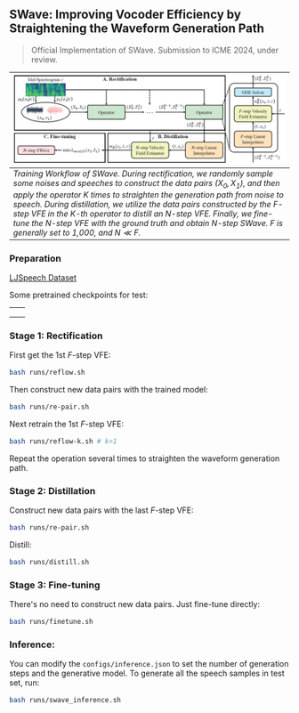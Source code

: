 ## SWave: Improving Vocoder Efficiency by Straightening the Waveform Generation Path

> Official Implementation of SWave. Submission to ICME 2024, under review.

| ![workflow.png](misc/workflow.png) |
| :----------------------------------------------------------- |
| *Training Workflow of SWave. During rectification, we randomly sample some noises and speeches to construct the data pairs $(X_0,X_1)$, and then apply the operator $K$ times to straighten the generation path from noise to speech. During distillation, we utilize the data pairs constructed by the $F$-step VFE in the $K$-th operator to distill an $N$-step VFE. Finally, we fine-tune the $N$-step VFE with the ground truth and obtain $N$-step SWave. $F$ is generally set to 1,000, and $N\ll F$.* |

### Preparation

[LJSpeech Dataset](https://data.keithito.com/data/speech/LJSpeech-1.1.tar.bz2)

Some pretrained checkpoints for test:

|      |      |
| ---- | ---- |
|      |      |
|      |      |
|      |      |



### Stage 1: Rectification

First get the 1st $F$-step VFE:

```bash
bash runs/reflow.sh
```

Then construct new data pairs with the trained model:

```bash
bash runs/re-pair.sh
```

Next retrain the 1st $F$-step VFE:

```bash
bash runs/reflow-k.sh # k>1
```

Repeat the operation several times to straighten the waveform generation path.

### Stage 2: Distillation

Construct new data pairs with the last $F$-step VFE:

```bash
bash runs/re-pair.sh
```

Distill:

```bash
bash runs/distill.sh
```

### Stage 3: Fine-tuning

There's no need to construct new data pairs. Just fine-tune directly:

```bash
bash runs/finetune.sh
```

### Inference:

You can modify the `configs/inference.json` to set the number of generation steps and the generative model. To generate all the speech samples in test set, run:

```bash
bash runs/swave_inference.sh
```





